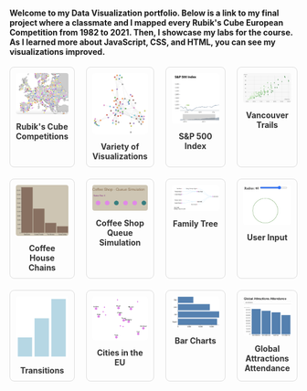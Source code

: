 

#### Welcome to my Data Visualization portfolio. Below is a link to my final project where a classmate and I mapped every Rubik's Cube European Competition from 1982 to 2021. Then, I showcase my labs for the course. As I learned more about JavaScript, CSS, and HTML, you can see my visualizations improved. 

<style>
  .viz-grid {
    display: grid;
    grid-template-columns: repeat(4, 1fr);
    gap: 20px;
    text-align: center;
  }
  .viz-item {
    position: relative;
    border: 1px solid #ddd;
    border-radius: 8px;
    padding: 10px;
    transition: transform 0.2s ease;
  }
  .viz-item:hover {
    transform: scale(1.03);
  }
  .viz-img {
    width: 100%;
    height: auto;
    border-radius: 4px;
  }
  .viz-title {
    margin-top: 10px;
    font-weight: bold;
    text-decoration: none;
    color: #333;
    display: inline-block;
  }
  .viz-title:hover {
    text-decoration: underline;
  }

</style>

<div class="viz-grid">

  <div class="viz-item">
    <a href="final/index.html">
      <img src="assets/rubik.png" alt="Visualization 1" class="viz-img">
      <div class="viz-title">Rubik's Cube Competitions</div>
    </a>
  </div>

  <div class="viz-item">
    <a href="labs/lab7/index.html">
      <img src="assets/graph.png" alt="Visualization 8" class="viz-img">
      <div class="viz-title">Variety of Visualizations</div>
    </a>
  </div>

  <div class="viz-item">
    <a href="labs/lab6/stock-skeleton/index.html">
      <img src="assets/sp.png" alt="Visualization 7" class="viz-img">
      <div class="viz-title">S&P 500 Index</div>
    </a>
  </div>

  <div class="viz-item">
    <a href="labs/lab6/trails-skeleton/index.html">
      <img src="assets/trails.png" alt="Visualization 7" class="viz-img">
      <div class="viz-title">Vancouver Trails</div>
    </a>
  </div>

  <div class="viz-item">
    <a href="labs/lab4/activity2/activity2.html">
      <img src="assets/coffee.png" alt="Visualization 5" class="viz-img">
      <div class="viz-title">Coffee House Chains</div>
    </a>
  </div>

  <div class="viz-item">
    <a href="labs/lab4/activity1/activity1.html">
      <img src="assets/queue.png" alt="Visualization 5" class="viz-img">
      <div class="viz-title">Coffee Shop Queue Simulation</div>
    </a>
  </div>

  <div class="viz-item">
    <a href="labs/lab5/activity2/tree.html">
      <img src="assets/tree.png" alt="Visualization 6" class="viz-img">
      <div class="viz-title">Family Tree</div>
    </a>
  </div>

  <div class="viz-item">
    <a href="labs/lab5/activity1/extra.html">
      <img src="assets/user.png" alt="Visualization 6" class="viz-img">
      <div class="viz-title">User Input</div>
    </a>
  </div>

  <div class="viz-item">
    <a href="labs/lab5/activity1/transitions.html">
      <img src="assets/transition.png" alt="Visualization 6" class="viz-img">
      <div class="viz-title">Transitions</div>
    </a>
  </div>

  <div class="viz-item">
    <a href="labs/lab2/index.html">
      <img src="assets/eu.png" alt="Visualization 3" class="viz-img">
      <div class="viz-title">Cities in the EU</div>
    </a>
  </div>

  <div class="viz-item">
    <a href="labs/lab3/index.html">
      <img src="assets/sales.png" alt="Visualization 4" class="viz-img">
      <div class="viz-title">Bar Charts</div>
    </a>
  </div>

  <div class="viz-item">
    <a href="labs/lab1/index.html">
      <img src="assets/global.png" alt="Visualization 6" class="viz-img">
      <div class="viz-title">Global Attractions Attendance</div>
    </a>
  </div>

</div>

